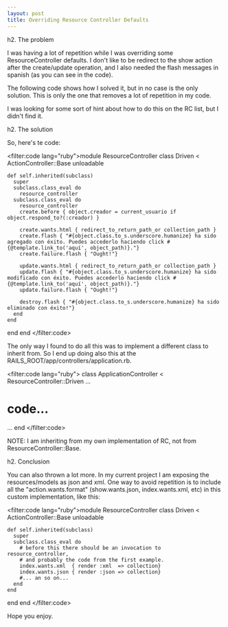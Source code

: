 ```yaml
--- 
layout: post
title: Overriding Resource Controller Defaults
---
```

h2. The problem

I was having a lot of repetition while I was overriding some ResourceController defaults. I don't like to be redirect to the show action after the create/update operation, and I also needed the flash messages in spanish (as you can see in the code). 

The following code shows how I solved it, but in no case is the only solution. This is only the one that removes a lot of repetition in my code. 

I was looking for some sort of hint about how to do this on the RC list, but I didn't find it. 

h2. The solution

So, here's te code: 

<filter:code lang="ruby">module ResourceController
  class Driven < ActionController::Base
    unloadable
    
    def self.inherited(subclass)
      super
      subclass.class_eval do 
        resource_controller
      subclass.class_eval do 
        resource_controller
        create.before { object.creador = current_usuario if object.respond_to?(:creador) }
        
        create.wants.html { redirect_to_return_path_or collection_path }
        create.flash { "#{object.class.to_s.underscore.humanize} ha sido agregado con éxito. Puedes accederlo haciendo click #{@template.link_to('aquí', object_path)}."}
        create.failure.flash { "Ought!"}
        
        update.wants.html { redirect_to_return_path_or collection_path }
        update.flash { "#{object.class.to_s.underscore.humanize} ha sido modificado con éxito. Puedes accederlo haciendo click #{@template.link_to('aquí', object_path)}."}
        update.failure.flash { "Ought!"}
        
        destroy.flash { "#{object.class.to_s.underscore.humanize} ha sido eliminado con éxito!"}
      end
    end
  end
end
</filter:code>

The only way I found to do all this was to implement a different class to inherit from. So I end up doing also this at the RAILS_ROOT/app/controllers/application.rb.

<filter:code lang="ruby">
class ApplicationController < ResourceController::Driven
...
# code...
...
end
</filter:code>

NOTE: I am inheriting from my own implementation of RC, not from ResourceController::Base.

h2. Conclusion

You can also thrown a lot more. In my current project I am exposing the resources/models as json and xml. 
One way to avoid repetition is to include all the "action.wants.format" (show.wants.json, index.wants.xml, etc) in this custom implementation, like this:


<filter:code lang="ruby">module ResourceController
  class Driven < ActionController::Base
    unloadable
    
    def self.inherited(subclass)
      super
      subclass.class_eval do
        # before this there should be an invocation to resource_controller, 
        # and probably the code from the first example.  
        index.wants.xml  { render :xml  => collection}
        index.wants.json { render :json => collection}
        #... an so on...
      end
    end
  end
end
</filter:code>

Hope you enjoy.
